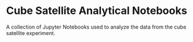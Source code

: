 # Cube Satellite Analytical Notebooks

A collection of Jupyter Notebooks used to analyze the data from the cube satellite experiment.
